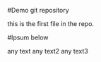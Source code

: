 #Demo git repository 

this is the first file in the repo.

#Ipsum below


any text
any text2
any text3